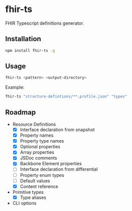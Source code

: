 # fhir-ts
FHIR Typescript definitions generator.

## Installation
```sh
npm install fhir-ts -g
```

## Usage
```sh
fhir-ts <pattern> <output-directory>
```

Example:
```sh
fhir-ts "structure-defintions/**.profile.json" "types"
```

## Roadmap
 - Resource Definitions
    - [x] Interface declaration from snapshot
    - [x] Property names
    - [x] Property type names
    - [x] Optional properties
    - [x] Array properties
    - [x] JSDoc comments
    - [x] Backbone Element properties
    - [ ] Interface declaration from differential
    - [ ] Property enum types
    - [ ] Default values
    - [x] Content reference
 - Primitive types
    - [x] Type aliases
 - CLI options
